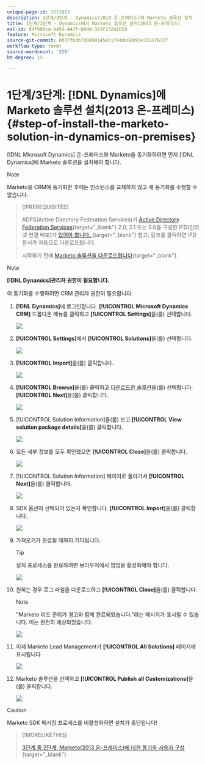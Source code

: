 ```yaml
---
unique-page-id: 3571813
description: 1단계/3단계 - Dynamics(2013 온-프레미스)에 Marketo 솔루션 설치 - Marketo 문서 - 제품 설명서
title: 1단계/3단계 - Dynamics에서 Marketo 솔루션 설치(2013 온-프레미스)
exl-id: 89f90bca-b459-447f-bbdd-363f232a1059
feature: Microsoft Dynamics
source-git-commit: 0d37fbdb7d08901458c1744dc68893e155176327
workflow-type: tm+mt
source-wordcount: '250'
ht-degree: 1%

---
```


# 1단계/3단계: [!DNL Dynamics]에 Marketo 솔루션 설치(2013 온-프레미스) {#step-of-install-the-marketo-solution-in-dynamics-on-premises}

[!DNL Microsoft Dynamics] 온-프레미스와 Marketo을 동기화하려면 먼저 [!DNL Dynamics]에 Marketo 솔루션을 설치해야 합니다.

>[!NOTE]
>
>Marketo을 CRM에 동기화한 후에는 인스턴스를 교체하지 않고 새 동기화를 수행할 수 없습니다.

>[!PREREQUISITES]
>
>ADFS(Active Directory Federation Services)가 [Active Directory Federation Services](https://learn.microsoft.com/en-us/dynamics365/customerengagement/on-premises/deploy/configure-an-internet-facing-deployment){target="_blank"} 2.0, 2.1 또는 3.0을 구성한 IFD(인터넷 연결 배포)가 [있어야 합니다. ](https://msdn.microsoft.com/en-us/library/bb897402.aspx){target="_blank"} 참고: 링크를 클릭하면 IFD 문서가 자동으로 다운로드됩니다.
>
>시작하기 전에 [Marketo 솔루션을 다운로드합니다](/help/marketo/product-docs/crm-sync/microsoft-dynamics-sync/sync-setup/download-the-marketo-lead-management-solution.md){target="_blank"}.

>[!NOTE]
>
>**[!DNL Dynamics]관리자 권한이 필요합니다.**
>
>이 동기화를 수행하려면 CRM 관리자 권한이 필요합니다.

1. **[!DNL Dynamics]**&#x200B;에 로그인합니다. **[!UICONTROL Microsoft Dynamics CRM]** 드롭다운 메뉴를 클릭하고 **[!UICONTROL Settings]**&#x200B;을(를) 선택합니다.

   ![](assets/image2014-12-11-10-3a39-3a41.png)

1. **[!UICONTROL Settings]**&#x200B;에서 **[!UICONTROL Solutions]**&#x200B;을(를) 선택합니다.

   ![](assets/image2014-12-11-10-3a39-3a51.png)

1. **[!UICONTROL Import]**&#x200B;을(를) 클릭합니다.

   ![](assets/image2015-3-26-9-3a52-3a10.png)

1. **[!UICONTROL Browse]**&#x200B;을(를) 클릭하고 [다운로드한 솔루션](/help/marketo/product-docs/crm-sync/microsoft-dynamics-sync/sync-setup/download-the-marketo-lead-management-solution.md)을(를) 선택합니다. **[!UICONTROL Next]**&#x200B;을(를) 클릭합니다.

   ![](assets/image2015-3-26-9-3a54-3a1.png)

1. [!UICONTROL Solution Information]을(를) 보고 **[!UICONTROL View solution package details]**&#x200B;을(를) 클릭합니다.

   ![](assets/image2015-11-18-11-3a12-3a8.png)

1. 모든 세부 정보를 모두 확인했으면 **[!UICONTROL Close]**&#x200B;을(를) 클릭합니다.

   ![](assets/image2015-10-9-14-3a57-3a3.png)

1. [!UICONTROL Solution Information] 페이지로 돌아가서 **[!UICONTROL Next]**&#x200B;을(를) 클릭합니다.

   ![](assets/image2015-3-26-9-3a55-3a17.png)

1. SDK 옵션이 선택되어 있는지 확인합니다. **[!UICONTROL Import]**&#x200B;을(를) 클릭합니다.

   ![](assets/image2015-3-26-10-3a3-3a11.png)

1. 가져오기가 완료될 때까지 기다립니다.

   >[!TIP]
   >
   >설치 프로세스를 완료하려면 브라우저에서 팝업을 활성화해야 합니다.

   ![](assets/image2014-12-11-10-3a41-3a5.png)

1. 원하는 경우 로그 파일을 다운로드하고 **[!UICONTROL Close]**&#x200B;을(를) 클릭합니다.

   >[!NOTE]
   >
   >&quot;Marketo 리드 관리가 경고와 함께 완료되었습니다.&quot;라는 메시지가 표시될 수 있습니다. 이는 완전히 예상되었습니다.

   ![](assets/image2014-12-11-10-3a41-3a14.png)

1. 이제 Marketo Lead Management가 **[!UICONTROL All Solutions]** 페이지에 표시됩니다.

   ![](assets/image2015-3-26-10-3a1-3a21.png)

1. Marketo 솔루션을 선택하고 **[!UICONTROL Publish all Customizations]**&#x200B;을(를) 클릭합니다.

   ![](assets/image2014-12-11-10-3a41-3a32.png)

>[!CAUTION]
>
>Marketo SDK 메시징 프로세스를 비활성화하면 설치가 중단됩니다!

>[!MORELIKETHIS]
>
>[3단계 중 2단계: Marketo(2013 온-프레미스)에 대한 동기화 사용자 구성](/help/marketo/product-docs/crm-sync/microsoft-dynamics-sync/sync-setup/connecting-to-legacy-versions/step-2-of-3-configure-2013.md){target="_blank"}
